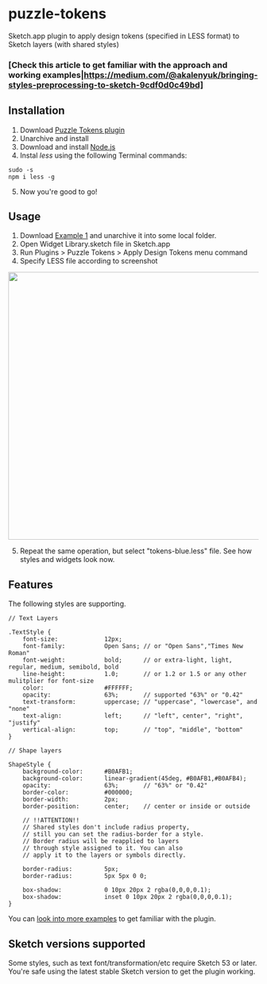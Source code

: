 # puzzle-tokens
Sketch.app plugin to apply design tokens (specified in LESS format) to Sketch layers (with shared styles)

### [Check this article to get familiar with the approach and working examples|https://medium.com/@akalenyuk/bringing-styles-preprocessing-to-sketch-9cdf0d0c49bd]

## Installation
1. Download [Puzzle Tokens plugin](https://github.com/ingrammicro/puzzle-tokens/raw/master/PuzzleTokens.sketchplugin.zip)
2. Unarchive and install
3. Download and install [Node.js](https://nodejs.org/en/download/)
4. Instal _less_ using the following Terminal commands:
```
sudo -s  
npm i less -g 
```
5. Now you're good to go!

## Usage
1. Download [Example 1](https://github.com/ingrammicro/puzzle-tokens/raw/master/Examples/One.zip) and unarchive it into some local folder.
2. Open Widget Library.sketch file in Sketch.app
3. Run Plugins > Puzzle Tokens > Apply Design Tokens menu command
4. Specify LESS file according to screenshot

<img width="755" height="538" src="https://raw.githubusercontent.com/ingrammicro/puzzle-tokens/master/Examples/One/Illustration.png"/>

5. Repeat the same operation, but select "tokens-blue.less" file. See how styles and widgets look now.


## Features
The following styles are supporting.
```
// Text Layers

.TextStyle {
    font-size:             12px;   
    font-family:           Open Sans; // or "Open Sans","Times New Roman"
    font-weight:           bold;      // or extra-light, light, regular, medium, semibold, bold
    line-height:           1.0;       // or 1.2 or 1.5 or any other mulitplier for font-size
    color:                 #FFFFFF;
    opacity:               63%;       // supported "63%" or "0.42"
    text-transform:        uppercase; // "uppercase", "lowercase", and "none"
    text-align:            left;      // "left", center", "right", "justify"
    vertical-align:        top;       // "top", "middle", "bottom"
}

// Shape layers

ShapeStyle {
    background-color:      #B0AFB1;
    background-color:      linear-gradient(45deg, #B0AFB1,#B0AFB4);
    opacity:               63%;       // "63%" or "0.42"
    border-color:          #000000;
    border-width:          2px;
    border-position:       center;    // center or inside or outside
    
    // !!ATTENTION!!
    // Shared styles don't include radius property,
    // still you can set the radius-border for a style.
    // Border radius will be reapplied to layers
    // through style assigned to it. You can also
    // apply it to the layers or symbols directly.

    border-radius:         5px;
    border-radius:         5px 5px 0 0;

    box-shadow:            0 10px 20px 2 rgba(0,0,0,0.1);
    box-shadow:            inset 0 10px 20px 2 rgba(0,0,0,0.1);
}
```


You can [look into more examples](https://github.com/ingrammicro/puzzle-tokens/tree/master/Examples) to get familiar with the plugin.

## Sketch versions supported
Some styles, such as text font/transformation/etc require Sketch 53 or later. You're safe using the latest stable Sketch version to get the plugin working.

